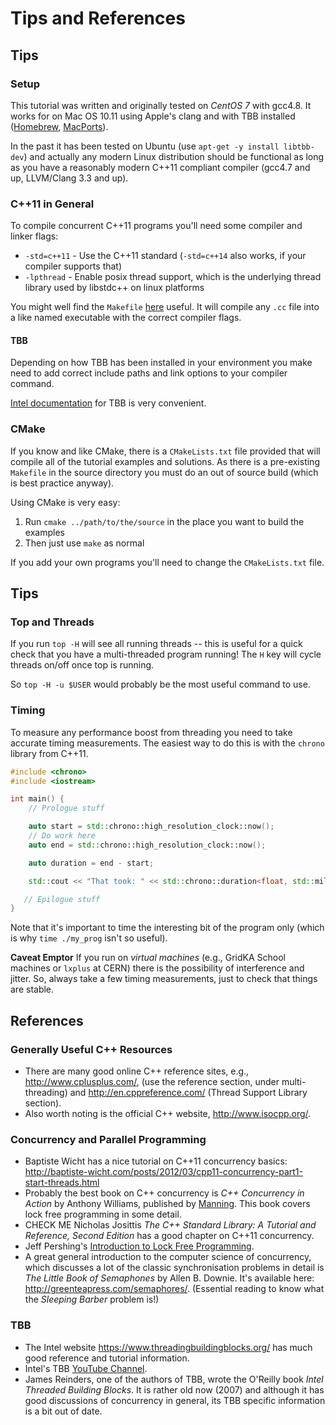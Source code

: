 # Tips and References

## Tips

### Setup

This tutorial was written and originally tested on *CentOS 7* with
gcc4.8. It works for on Mac OS 10.11
using Apple's clang and with TBB installed
([Homebrew](http://brew.sh/), [MacPorts](https://www.macports.org/)).

In the past it has been tested on Ubuntu (use `apt-get -y install libtbb-dev`)
and actually any modern Linux distribution should be functional as long
as you have a reasonably modern C++11 compliant compiler (gcc4.7 and up,
LLVM/Clang 3.3 and up).

### C++11 in General

To compile concurrent C++11 programs you'll need some compiler and linker flags:

* `-std=c++11` - Use the C++11 standard (`-std=c++14`
  also works, if your compiler supports that)
* `-lpthread` - Enable posix thread support, which is the underlying thread library used by libstdc++ on linux platforms

You might well find the `Makefile` [here](https://github.com/graeme-a-stewart/cpp-concurrency/blob/gridka16/src/cpp11/Makefile)
useful. It will compile any `.cc` file into a like named executable with the correct compiler flags.

#### TBB

Depending on how TBB has been installed in your environment you make need to add
correct include paths and link options to your compiler command.

[Intel documentation](https://www.threadingbuildingblocks.org/) for TBB is
very convenient.

### CMake

If you know and like CMake, there is a `CMakeLists.txt` file provided that will
compile all of the tutorial examples and solutions. As there is a pre-existing `Makefile` 
in the source directory you must do an out of source build (which is best practice anyway).

Using CMake is very easy:

1. Run `cmake ../path/to/the/source` in the place you want to build the examples
2. Then just use `make` as normal
 
If you add your own programs you'll need to change the `CMakeLists.txt` file.

## Tips

### Top and Threads

If you run `top -H` will see all running threads -- this is useful for a quick check that you have a multi-threaded program running! The `H` key will cycle threads on/off once top is running.

So `top -H -u $USER` would probably be the most useful command to use.

### Timing

To measure any performance boost from threading you need to take accurate timing measurements. The easiest way to do this is with the `chrono` library from C++11.

```cpp
#include <chrono>
#include <iostream>

int main() {
    // Prologue stuff

    auto start = std::chrono::high_resolution_clock::now();
    // Do work here
    auto end = std::chrono::high_resolution_clock::now();

    auto duration = end - start;

    std::cout << "That took: " << std::chrono::duration<float, std::milli> (duration).count() << " ms" << endl;

   // Epilogue stuff
}
```

Note that it's important to time the interesting bit of the program only (which is why `time ./my_prog` isn't so useful).

**Caveat Emptor** If you run on *virtual machines* (e.g., GridKA School machines or `lxplus` at CERN) there is the possibility of interference and jitter. So, always take a few timing measurements, just to check that things are stable.

## References

### Generally Useful C++ Resources

* There are many good online C++ reference sites, e.g., http://www.cplusplus.com/, (use the reference section, under
  multi-threading) and http://en.cppreference.com/ (Thread Support Library section).
* Also worth noting is the official C++ website, http://www.isocpp.org/.

### Concurrency and Parallel Programming

* Baptiste Wicht has a nice tutorial on C++11 concurrency basics: http://baptiste-wicht.com/posts/2012/03/cpp11-concurrency-part1-start-threads.html
* Probably the best book on C++ concurrency is *C++ Concurrency in
  Action* by Anthony Williams, published by
  [Manning](http://www.manning.com/williams/). This book covers lock
  free programming in some detail.
* CHECK ME Nicholas Josittis *The C++ Standard Library: A Tutorial and Reference, Second Edition*
  has a good chapter on C++11 concurrency. 
* Jeff Pershing's [Introduction to Lock Free Programming](http://preshing.com/20120612/an-introduction-to-lock-free-programming/).
* A great general introduction to the computer science of concurrency,
  which discusses a lot of the classic synchronisation problems in
  detail is *The Little Book of Semaphones* by Allen B. Downie. It's
  available here: http://greenteapress.com/semaphores/. (Essential
  reading to know what the *Sleeping Barber* problem is!)

### TBB

* The Intel website https://www.threadingbuildingblocks.org/ has much
  good reference and tutorial information.
* Intel's TBB [YouTube Channel](https://www.youtube.com/playlist?list=PLzwFYM4Q6gANxJmQDYXtyh6uRHO8JSY15).
* James Reinders, one of the authors of TBB, wrote the O'Reilly book
  *Intel Threaded Building Blocks*. It is rather old now (2007) and
  although it has good discussions of concurrency in general, its TBB
  specific information is a bit out of date.
